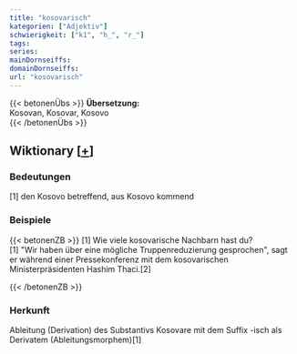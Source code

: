 ```yaml
---
title: "kosovarisch"
kategorien: ["Adjektiv"]
schwierigkeit: ["k1", "h_", "r_"]
tags:
series:
mainDornseiffs:
domainDornseiffs:
url: "kosovarisch"
---
```


{{< betonenÜbs >}}
**Übersetzung:**  
Kosovan, Kosovar, Kosovo  
{{< /betonenÜbs >}}

## Wiktionary [[+](https://de.wiktionary.org/wiki/kosovarisch)]

### Bedeutungen
[1] den Kosovo betreffend, aus Kosovo kommend  

### Beispiele
{{< betonenZB >}}
[1] Wie viele kosovarische Nachbarn hast du?  
[1] "Wir haben über eine mögliche Truppenreduzierung gesprochen", sagt er während einer Pressekonferenz mit dem kosovarischen Ministerpräsidenten Hashim Thaci.[2]  

{{< /betonenZB >}}
### Herkunft
Ableitung (Derivation) des Substantivs Kosovare mit dem Suffix -isch als Derivatem (Ableitungsmorphem)[1]  


